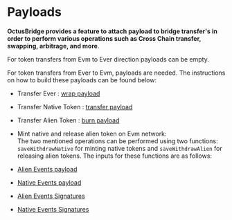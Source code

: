 # Payloads

**OctusBridge provides a feature to attach payload to bridge transfer's in order to perform various operations such as Cross Chain transfer, swapping, arbitrage, and more**.

For token transfers from Evm to Ever direction payloads can be empty.

For token transfers from Ever to Evm, payloads are needed. The instructions on how to build these payloads can be found below:

- Transfer Ever : [wrap payload](../../src/webInteraction/md/EverToEvm/buildingPayloads/BuildingPayloads.md#ever-native-coin-payload)
- Transfer Native Token : [transfer payload](../../src/webInteraction/md/EverToEvm/buildingPayloads/BuildingPayloads.md#native-token-payload)
- Transfer Alien Token : [burn payload](../../src/webInteraction/md/EverToEvm/buildingPayloads/BuildingPayloads.md#alien-token-payload)
- Mint native and release alien token on Evm network:\
  The two mentioned operations can be performed using two functions: `saveWithdrawNative` for minting native tokens and `saveWithdrawAlien` for releasing alien tokens. The inputs for these functions are as follows:

- [Alien Events payload](../../src/webInteraction/md/EverToEvm/saveWithdraw/saveWithdrawAlien.md#encoding-payload-relevant-to-everscale-ethereum-event-alien)
- [Native Events payload](../../src/webInteraction/md/EverToEvm/saveWithdraw/saveWithdrawNative.md#encoding-payload-relevant-to-everscale-ethereum-event-native)
- [Alien Events Signatures](../../src/webInteraction/md/EverToEvm/saveWithdraw/saveWithdrawAlien.md#encoding-signatures-relevant-to-everscale-ethereum-event-alien)
- [Native Events Signatures](../../src/webInteraction/md/EverToEvm/saveWithdraw/saveWithdrawNative.md#encoding-signatures-relevant-to-everscale-ethereum-event-native)
